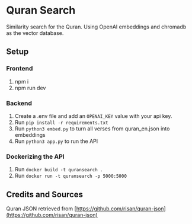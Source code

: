 # Quran Search

Similarity search for the Quran. Using OpenAI embeddings and chromadb as the vector database.

## Setup

### Frontend

1. npm i
2. npm run dev

### Backend

1. Create a .env file and add an `OPENAI_KEY` value with your api key.
1. Run `pip install -r requirements.txt`
1. Run `python3 embed.py` to turn all verses from quran_en.json into embeddings
1. Run `python3 app.py` to run the API

### Dockerizing the API

1. Run `docker build -t quransearch .`
2. Run `docker run -t quransearch -p 5000:5000`

## Credits and Sources
Quran JSON retrieved from [https://github.com/risan/quran-json](https://github.com/risan/quran-json)
